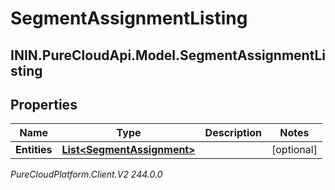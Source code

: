 # SegmentAssignmentListing

## ININ.PureCloudApi.Model.SegmentAssignmentListing

## Properties

|Name | Type | Description | Notes|
|------------ | ------------- | ------------- | -------------|
| **Entities** | [**List&lt;SegmentAssignment&gt;**](SegmentAssignment) |  | [optional] |



_PureCloudPlatform.Client.V2 244.0.0_
